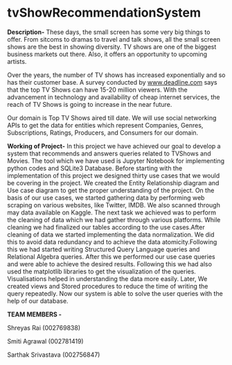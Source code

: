 # tvShowRecommendationSystem

**Description-**
These days, the small screen has some very big things to offer. From sitcoms to dramas to travel and talk shows, all the small screen shows are the best in showing diversity. TV shows are one of the biggest business markets out there. Also, it offers an opportunity to upcoming artists.

Over the years, the number of TV shows has increased exponentially and so has their customer base. A survey conducted by www.deadline.com says that the top TV Shows can have 15-20 million viewers. With the advancement in technology and availability of cheap internet services, the reach of TV Shows is going to increase in the near future.

Our domain is Top TV Shows aired till date. We will use social networking APIs to get the data for entities which represent Companies, Genres, Subscriptions, Ratings, Producers, and Consumers for our domain.

**Working of Project-**
In this project we have achieved our goal to develop a system that recommends and answers queries related to TVShows and Movies. The tool which we have used is Jupyter Notebook for implementing python codes and SQLite3 Database. Before starting with the implementation of this project we designed thirty use cases that we would be covering in the project. We created the Entity Relationship diagram and Use case diagram to get the proper understanding of the project. On the basis of our use cases, we started gathering data by performing web scraping on various websites, like Twitter, IMDB. We also scanned through may data available on Kaggle. The next task we achieved was to perform the cleaning of data which we had gather through various platforms. While cleaning we had finalized our tables according to the use cases.After cleaning of data we started implementing the data normalization. We did this to avoid data redundancy and to achieve the data atomicity.Following this we had started writing Structured Query Language queries and Relational Algebra queries. After this we performed our use case queries and were able to achieve the desired results. Following this we had also used the matplotlib libraries to get the visualization of the queries. Visualisations helped in understanding the data more easily. Later, We created views and Stored procedures to reduce the time of writing the query repeatedly. Now our system is able to solve the user queries with the help of our database.

**TEAM MEMBERS -**

Shreyas Rai (002769838)

Smiti Agrawal (002781419)

Sarthak Srivastava (002756847)
